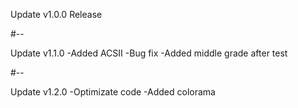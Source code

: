 Update v1.0.0
Release

#--

Update v1.1.0
-Added ACSII
-Bug fix
-Added middle grade after test

#--

Update v1.2.0
-Optimizate code
-Added colorama